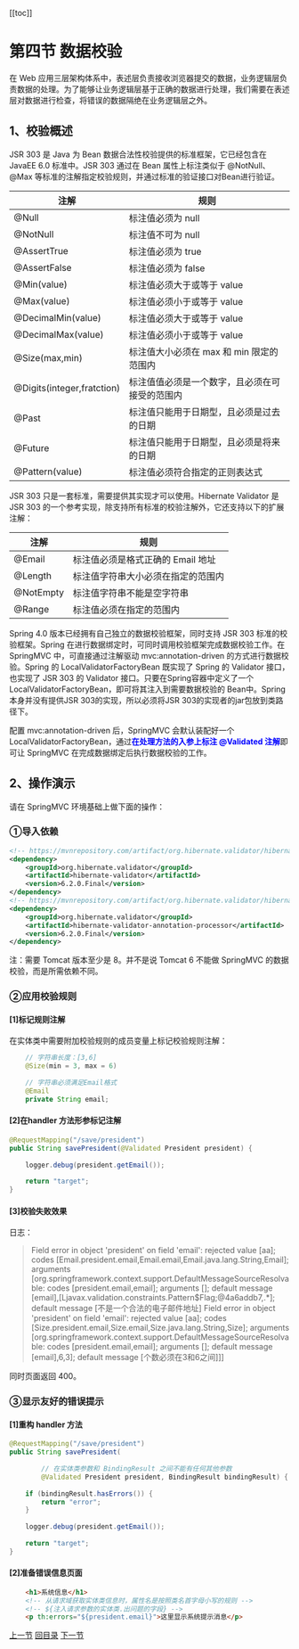 [[toc]]

# 第四节 数据校验

在 Web 应用三层架构体系中，表述层负责接收浏览器提交的数据，业务逻辑层负责数据的处理。为了能够让业务逻辑层基于正确的数据进行处理，我们需要在表述层对数据进行检查，将错误的数据隔绝在业务逻辑层之外。



## 1、校验概述

JSR 303 是 Java 为 Bean 数据合法性校验提供的标准框架，它已经包含在 JavaEE 6.0 标准中。JSR 303 通过在 Bean 属性上标注类似于 @NotNull、@Max 等标准的注解指定校验规则，并通过标准的验证接口对Bean进行验证。



| 注解                       | 规则                                           |
| -------------------------- | ---------------------------------------------- |
| @Null                      | 标注值必须为 null                              |
| @NotNull                   | 标注值不可为 null                              |
| @AssertTrue                | 标注值必须为 true                              |
| @AssertFalse               | 标注值必须为 false                             |
| @Min(value)                | 标注值必须大于或等于 value                     |
| @Max(value)                | 标注值必须小于或等于 value                     |
| @DecimalMin(value)         | 标注值必须大于或等于 value                     |
| @DecimalMax(value)         | 标注值必须小于或等于 value                     |
| @Size(max,min)             | 标注值大小必须在 max 和 min 限定的范围内       |
| @Digits(integer,fratction) | 标注值值必须是一个数字，且必须在可接受的范围内 |
| @Past                      | 标注值只能用于日期型，且必须是过去的日期       |
| @Future                    | 标注值只能用于日期型，且必须是将来的日期       |
| @Pattern(value)            | 标注值必须符合指定的正则表达式                 |



JSR 303 只是一套标准，需要提供其实现才可以使用。Hibernate Validator 是 JSR 303 的一个参考实现，除支持所有标准的校验注解外，它还支持以下的扩展注解：

| 注解      | 规则                               |
| --------- | ---------------------------------- |
| @Email    | 标注值必须是格式正确的 Email 地址  |
| @Length   | 标注值字符串大小必须在指定的范围内 |
| @NotEmpty | 标注值字符串不能是空字符串         |
| @Range    | 标注值必须在指定的范围内           |



Spring 4.0 版本已经拥有自己独立的数据校验框架，同时支持 JSR 303 标准的校验框架。Spring 在进行数据绑定时，可同时调用校验框架完成数据校验工作。在SpringMVC 中，可直接通过注解驱动 mvc:annotation-driven 的方式进行数据校验。Spring 的 LocalValidatorFactoryBean 既实现了 Spring 的 Validator 接口，也实现了 JSR 303 的 Validator 接口。只要在Spring容器中定义了一个LocalValidatorFactoryBean，即可将其注入到需要数据校验的 Bean中。Spring本身并没有提供JSR 303的实现，所以必须将JSR 303的实现者的jar包放到类路径下。



配置 mvc:annotation-driven 后，SpringMVC 会默认装配好一个 LocalValidatorFactoryBean，通过<span style="color:blue;font-weight:bold;">在处理方法的入参上标注 @Validated 注解</span>即可让 SpringMVC 在完成数据绑定后执行数据校验的工作。



## 2、操作演示

请在 SpringMVC 环境基础上做下面的操作：



### ①导入依赖

```xml
<!-- https://mvnrepository.com/artifact/org.hibernate.validator/hibernate-validator -->
<dependency>
    <groupId>org.hibernate.validator</groupId>
    <artifactId>hibernate-validator</artifactId>
    <version>6.2.0.Final</version>
</dependency>
<!-- https://mvnrepository.com/artifact/org.hibernate.validator/hibernate-validator-annotation-processor -->
<dependency>
    <groupId>org.hibernate.validator</groupId>
    <artifactId>hibernate-validator-annotation-processor</artifactId>
    <version>6.2.0.Final</version>
</dependency>
```

注：需要 Tomcat 版本至少是 8。并不是说 Tomcat 6 不能做 SpringMVC 的数据校验，而是所需依赖不同。



### ②应用校验规则

#### [1]标记规则注解

在实体类中需要附加校验规则的成员变量上标记校验规则注解：

```java
    // 字符串长度：[3,6]
    @Size(min = 3, max = 6)
    
    // 字符串必须满足Email格式
    @Email
    private String email;
```



#### [2]在handler 方法形参标记注解

```java
@RequestMapping("/save/president")
public String savePresident(@Validated President president) {
 
    logger.debug(president.getEmail());
 
    return "target";
}
```



#### [3]校验失败效果

日志：

> Field error in object 'president' on field 'email': rejected value [aa]; codes [Email.president.email,Email.email,Email.java.lang.String,Email]; arguments [org.springframework.context.support.DefaultMessageSourceResolvable: codes [president.email,email]; arguments []; default message [email],[Ljavax.validation.constraints.Pattern$Flag;@4a6addb7,.*]; default message [不是一个合法的电子邮件地址]
> Field error in object 'president' on field 'email': rejected value [aa]; codes [Size.president.email,Size.email,Size.java.lang.String,Size]; arguments [org.springframework.context.support.DefaultMessageSourceResolvable: codes [president.email,email]; arguments []; default message [email],6,3]; default message [个数必须在3和6之间]]]

同时页面返回 400。



### ③显示友好的错误提示

#### [1]重构 handler 方法

```java
@RequestMapping("/save/president")
public String savePresident(
         
        // 在实体类参数和 BindingResult 之间不能有任何其他参数
        @Validated President president, BindingResult bindingResult) {
 
    if (bindingResult.hasErrors()) {
        return "error";
    }
     
    logger.debug(president.getEmail());
 
    return "target";
}
```



#### [2]准备错误信息页面

```html
    <h1>系统信息</h1>
    <!-- 从请求域获取实体类信息时，属性名是按照类名首字母小写的规则 -->
    <!-- ${注入请求参数的实体类.出问题的字段} -->
    <p th:errors="${president.email}">这里显示系统提示消息</p>
```



[上一节](verse03.html) [回目录](index.html) [下一节](verse05.html)